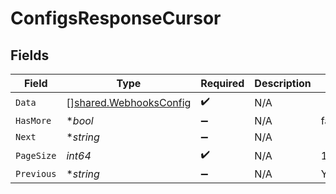 # ConfigsResponseCursor


## Fields

| Field                                                            | Type                                                             | Required                                                         | Description                                                      | Example                                                          |
| ---------------------------------------------------------------- | ---------------------------------------------------------------- | ---------------------------------------------------------------- | ---------------------------------------------------------------- | ---------------------------------------------------------------- |
| `Data`                                                           | [][shared.WebhooksConfig](../../models/shared/webhooksconfig.md) | :heavy_check_mark:                                               | N/A                                                              |                                                                  |
| `HasMore`                                                        | **bool*                                                          | :heavy_minus_sign:                                               | N/A                                                              | false                                                            |
| `Next`                                                           | **string*                                                        | :heavy_minus_sign:                                               | N/A                                                              |                                                                  |
| `PageSize`                                                       | *int64*                                                          | :heavy_check_mark:                                               | N/A                                                              | 15                                                               |
| `Previous`                                                       | **string*                                                        | :heavy_minus_sign:                                               | N/A                                                              | YXVsdCBhbmQgYSBtYXhpbXVtIG1heF9yZXN1bHRzLol=                     |